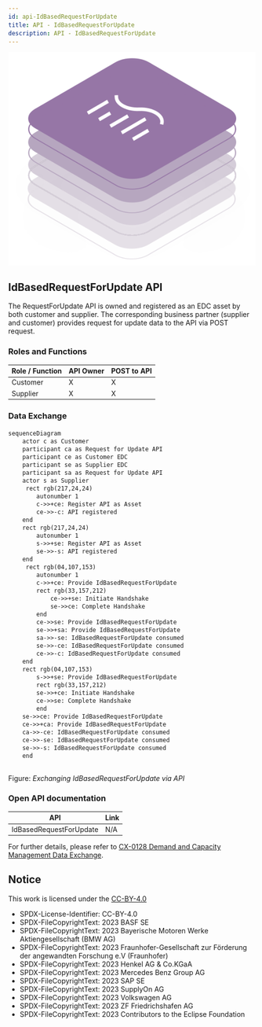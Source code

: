 ```yaml
---
id: api-IdBasedRequestForUpdate
title: API - IdBasedRequestForUpdate
description: API - IdBasedRequestForUpdate
---
```


![DCM kit banner](/img/kit-icons/dcm-kit-icon.svg)

## IdBasedRequestForUpdate API

The RequestForUpdate API is owned and registered as an EDC asset by both customer and supplier. The corresponding business partner (supplier and customer) provides request for update data to the API via POST request.

### Roles and Functions

|Role / Function|API Owner|POST to API|
|-|-|-|
|Customer|X|X|
|Supplier|X|X|

### Data Exchange

```mermaid
sequenceDiagram
    actor c as Customer 
    participant ca as Request for Update API
    participant ce as Customer EDC
    participant se as Supplier EDC
    participant sa as Request for Update API
    actor s as Supplier
     rect rgb(217,24,24)
        autonumber 1
        c->>+ce: Register API as Asset
        ce->>-c: API registered
    end  
    rect rgb(217,24,24)
        autonumber 1
        s->>+se: Register API as Asset
        se->>-s: API registered
    end
     rect rgb(04,107,153)
        autonumber 1
        c->>+ce: Provide IdBasedRequestForUpdate
        rect rgb(33,157,212)
            ce->>+se: Initiate Handshake
            se->>ce: Complete Handshake
        end
        ce->>se: Provide IdBasedRequestForUpdate
        se->>+sa: Provide IdBasedRequestForUpdate
        sa->>-se: IdBasedRequestForUpdate consumed
        se->>-ce: IdBasedRequestForUpdate consumed
        ce->>-c: IdBasedRequestForUpdate consumed
    end
    rect rgb(04,107,153)
        s->>+se: Provide IdBasedRequestForUpdate
        rect rgb(33,157,212)
        se->>+ce: Initiate Handshake
        ce->>se: Complete Handshake
        end
    se->>ce: Provide IdBasedRequestForUpdate
    ce->>+ca: Provide IdBasedRequestForUpdate
    ca->>-ce: IdBasedRequestForUpdate consumed
    ce->>-se: IdBasedRequestForUpdate consumed
    se->>-s: IdBasedRequestForUpdate consumed
    end
  
```

Figure: *Exchanging IdBasedRequestForUpdate via API*

### Open API documentation

|API|Link|
|-|-|
|IdBasedRequestForUpdate|N/A|

For further details, please refer to [CX-0128 Demand and Capacity Management Data Exchange][StandardLibrary].

## Notice

This work is licensed under the [CC-BY-4.0](https://creativecommons.org/licenses/by/4.0/legalcode)

- SPDX-License-Identifier: CC-BY-4.0
- SPDX-FileCopyrightText: 2023 BASF SE
- SPDX-FileCopyrightText: 2023 Bayerische Motoren Werke Aktiengesellschaft (BMW AG)
- SPDX-FileCopyrightText: 2023 Fraunhofer-Gesellschaft zur Förderung der angewandten Forschung e.V (Fraunhofer)
- SPDX-FileCopyrightText: 2023 Henkel AG & Co.KGaA
- SPDX-FileCopyrightText: 2023 Mercedes Benz Group AG
- SPDX-FileCopyrightText: 2023 SAP SE
- SPDX-FileCopyrightText: 2023 SupplyOn AG
- SPDX-FileCopyrightText: 2023 Volkswagen AG
- SPDX-FileCopyrightText: 2023 ZF Friedrichshafen AG
- SPDX-FileCopyrightText: 2023 Contributors to the Eclipse Foundation

[StandardLibrary]: https://catenax-ev.github.io/docs/next/standards/CX-0128-DemandandCapacityManagementDataExchange
